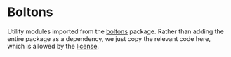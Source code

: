 # Boltons

Utility modules imported from the [boltons](https://github.com/mahmoud/boltons) package. Rather than adding the entire
package as a dependency, we just copy the relevant code here, which is allowed by the
[license](https://github.com/mahmoud/boltons/blob/master/LICENSE).
